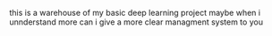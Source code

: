 this is a warehouse of my basic deep learning project
maybe when i unnderstand more can i give a more clear managment system to you
